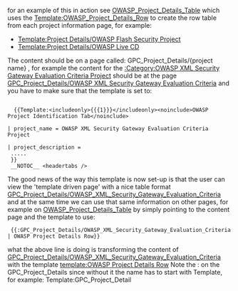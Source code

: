 for an example of this in action see
[OWASP_Project_Details_Table](OWASP_Project_Details_Table "wikilink")
which uses the
[Template:OWASP_Project_Details_Row](Template:OWASP_Project_Details_Row "wikilink")
to create the row table from each project information page, for example:

  - [Template:Project Details/OWASP Flash Security
    Project](Template:Project_Details/OWASP_Flash_Security_Project "wikilink")
  - [Template:Project Details/OWASP Live
    CD](Template:Project_Details/OWASP_Live_CD "wikilink")

The content should be on a page called: GPC_Project_Details/{project
name} , for example the content for the [:Category:OWASP XML Security
Gateway Evaluation Criteria
Project](:Category:OWASP_XML_Security_Gateway_Evaluation_Criteria_Project "wikilink")
should be at the page [GPC_Project_Details/OWASP XML Security Gateway
Evaluation
Criteria](GPC_Project_Details/OWASP_XML_Security_Gateway_Evaluation_Criteria "wikilink")
and you have to make sure that the template is set to:

```

  {{Template:<includeonly>{{{1}}}</includeonly><noinclude>OWASP Project Identification Tab</noinclude>

| project_name = OWASP XML Security Gateway Evaluation Criteria Project

| project_description =
 .....
 }}
 __NOTOC__ <headertabs />
```

The good news of the way this template is now set-up is that the user
can view the 'template driven page' with a nice table format
[GPC_Project_Details/OWASP_XML_Security_Gateway_Evaluation_Criteria](GPC_Project_Details/OWASP_XML_Security_Gateway_Evaluation_Criteria "wikilink")
and at the same time we can use that same information on other pages,
for example on
[OWASP_Project_Details_Table](OWASP_Project_Details_Table "wikilink")
by simply pointing to the content page and the template to use:

```
 {{:GPC_Project_Details/OWASP_XML_Security_Gateway_Evaluation_Criteria
| OWASP Project Details Row}}
```

what the above line is doing is transforming the content of
[GPC_Project_Details/OWASP_XML_Security_Gateway_Evaluation_Criteria](GPC_Project_Details/OWASP_XML_Security_Gateway_Evaluation_Criteria "wikilink")
with the template [template:OWASP Project Details
Row](template:OWASP_Project_Details_Row "wikilink") Note the : on the
GPC_Project_Details since without it the name has to start with
Template, for example: Template:GPC_Project_Detail